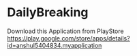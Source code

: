 # DailyBreaking
Download this Application from PlayStore 
https://play.google.com/store/apps/details?id=anshul5404834.myapplication

